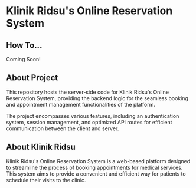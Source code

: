 # Klinik Ridsu's Online Reservation System

## How To...
Coming Soon!

## About Project
This repository hosts the server-side code for Klinik Ridsu's Online Reservation System, providing the backend logic for the seamless booking and appointment management functionalities of the platform.

The project encompasses various features, including an authentication system, session management, and optimized API routes for efficient communication between the client and server.

## About Klinik Ridsu
Klinik Ridsu's Online Reservation System is a web-based platform designed to streamline the process of booking appointments for medical services. This system aims to provide a convenient and efficient way for patients to schedule their visits to the clinic.